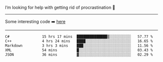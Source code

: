 I’m looking for help with getting rid of procrastination 🤔

-----

Some interesting code :arrow_right: [here](https://github.com/zhen8838/playground)

-----

<!--START_SECTION:waka-->

```txt
C#               15 hrs 17 mins  ██████████████▒░░░░░░░░░░   57.77 %
C++              4 hrs 24 mins   ████░░░░░░░░░░░░░░░░░░░░░   16.65 %
Markdown         3 hrs 3 mins    ███░░░░░░░░░░░░░░░░░░░░░░   11.56 %
XML              54 mins         █░░░░░░░░░░░░░░░░░░░░░░░░   03.43 %
JSON             36 mins         ▓░░░░░░░░░░░░░░░░░░░░░░░░   02.29 %
```

<!--END_SECTION:waka-->

<!--
**zhen8838/zhen8838** is a ✨ _special_ ✨ repository because its `README.md` (this file) appears on your GitHub profile.

Here are some ideas to get you started:

- 🔭 I’m currently working on ...
- 🌱 I’m currently learning ...
- 👯 I’m looking to collaborate on ...
 ...
- 💬 Ask me about ...
- 📫 How to reach me: ...
- 😄 Pronouns: ...
- ⚡ Fun fact: ...
-->
